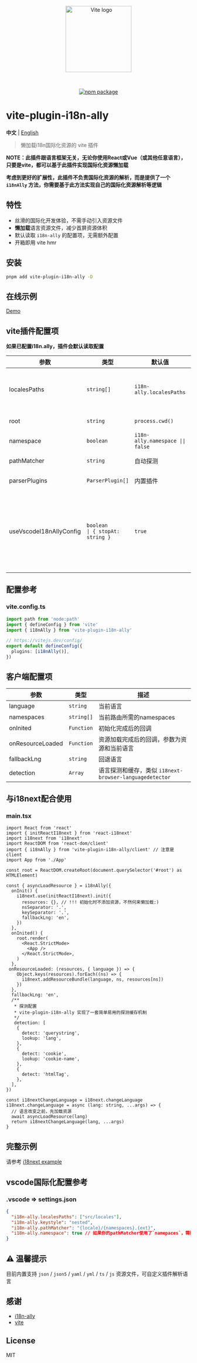 <p align="center">
  <a href="https://vitejs.dev" target="_blank" rel="noopener noreferrer">
    <img width="180" src="https://vitejs.dev/logo.svg" alt="Vite logo" />
  </a>
</p>
<br/>
<p align="center">
  <a href="https://npmjs.com/package/vite-plugin-i18n-ally"><img src="https://img.shields.io/npm/v/vite-plugin-i18n-ally.svg" alt="npm package"></a>
</p>

# vite-plugin-i18n-ally

**中文** | [English](./README.md)

> 懒加载i18n国际化资源的 vite 插件

**NOTE：此插件跟语言框架无关，无论你使用React或Vue（或其他任意语言），只要是vite，都可以基于此插件实现国际化资源懒加载**

**考虑到更好的扩展性，此插件不负责国际化资源的解析，而是提供了一个 `i18nAlly` 方法，你需要基于此方法实现自己的国际化资源解析等逻辑**

## 特性

- 丝滑的国际化开发体验，不需手动引入资源文件
- **懒加载**语言资源文件，减少首屏资源体积
- 默认读取 `i18n-ally` 的配置项，无需额外配置
- 开箱即用 vite hmr

## 安装

```bash
pnpm add vite-plugin-i18n-ally -D
```

## 在线示例

[Demo](https://hemengke1997.github.io/vite-plugin-i18n-ally/)

## vite插件配置项

**如果已配置i18n.ally，插件会默认读取配置**

| 参数                    | 类型                                    | 默认值                           | 描述                                                             |
| ----------------------- | --------------------------------------- | -------------------------------- | ---------------------------------------------------------------- |
| localesPaths            | `string[]`                              | `i18n-ally.localesPaths`         | 存放语言资源的目录地址，相对于 `root`                            |
| root                    | `string`                                | `process.cwd()`                  | 项目根路径                                                       |
| namespace               | `boolean`                               | `i18n-ally.namespace \|\| false` | 是否启用命名空间                                                 |
| pathMatcher             | `string`                                | 自动探测                         | 资源文件匹配规则                                                 |
| parserPlugins           | `ParserPlugin[]`                        | 内置插件                         | 资源文件解析插件                                                 |
| useVscodeI18nAllyConfig | `boolean         \| { stopAt: string }` | `true`                           | 是否自动使用i18n配置项，如果传入stopAt，则会在指定的目录停止探测 |

## 配置参考

### vite.config.ts

```ts
import path from 'node:path'
import { defineConfig } from 'vite'
import { i18nAlly } from 'vite-plugin-i18n-ally'

// https://vitejs.dev/config/
export default defineConfig({
  plugins: [i18nAlly()],
})
```

## 客户端配置项

| 参数             | 类型       | 描述                                                    |
| ---------------- | ---------- | ------------------------------------------------------- |
| language         | `string`   | 当前语言                                                |
| namespaces       | `string[]` | 当前路由所需的namespaces                                |
| onInited         | `Function` | 初始化完成后的回调                                      |
| onResourceLoaded | `Function` | 资源加载完成后的回调，参数为资源和当前语言              |
| fallbackLng      | `string`   | 回退语言                                                |
| detection        | `Array`    | 语言探测和缓存，类似 `i18next-browser-languagedetector` |

## 与i18next配合使用

### main.tsx

```tsx
import React from 'react'
import { initReactI18next } from 'react-i18next'
import i18next from 'i18next'
import ReactDOM from 'react-dom/client'
import { i18nAlly } from 'vite-plugin-i18n-ally/client' // 注意是 client
import App from './App'

const root = ReactDOM.createRoot(document.querySelector('#root') as HTMLElement)

const { asyncLoadResource } = i18nAlly({
  onInit() {
    i18next.use(initReactI18next).init({
      resources: {}, // !!! 初始化时不添加资源，不然何来懒加载:)
      nsSeparator: '.',
      keySeparator: '.',
      fallbackLng: 'en',
    })
  },
  onInited() {
    root.render(
      <React.StrictMode>
        <App />
      </React.StrictMode>,
    )
  },
 onResourceLoaded: (resources, { language }) => {
    Object.keys(resources).forEach((ns) => {
      i18next.addResourceBundle(language, ns, resources[ns])
    })
  },
  fallbackLng: 'en',
  /**
   * 探测配置
   * vite-plugin-i18n-ally 实现了一套简单易用的探测缓存机制
   */
   detection: [
    {
      detect: 'querystring',
      lookup: 'lang',
    },
    {
      detect: 'cookie',
      lookup: 'cookie-name',
    },
    {
      detect: 'htmlTag',
    },
  ],
})

const i18nextChangeLanguage = i18next.changeLanguage
i18next.changeLanguage = async (lang: string, ...args) => {
  // 语言改变之前，先加载资源
  await asyncLoadResource(lang)
  return i18nextChangeLanguage(lang, ...args)
}
```

## 完整示例

请参考 [i18next example](./playground/spa-with-namespace/src/main.tsx)

## vscode国际化配置参考

### .vscode => settings.json

```json
{
  "i18n-ally.localesPaths": ["src/locales"],
  "i18n-ally.keystyle": "nested",
  "i18n-ally.pathMatcher": "{locale}/{namespaces}.{ext}",
  "i18n-ally.namespace": true // 如果你的pathMatcher使用了`namepaces`，需要开启此配置
}
```

## ⚠️ 温馨提示

目前内置支持 `json` / `json5` / `yaml` / `yml` / `ts` / `js` 资源文件，可自定义插件解析语言

## 感谢

- [i18n-ally](https://github.com/lokalise/i18n-ally)
- [vite](https://github.com/vitejs/vite)

## License

MIT
